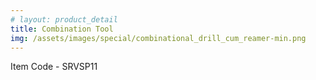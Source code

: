 ```yaml
---
# layout: product_detail
title: Combination Tool
img: /assets/images/special/combinational_drill_cum_reamer-min.png
---
```

Item Code - SRVSP11